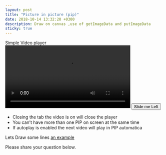 ```yaml
---
layout: post
title: "Picture in picture (pip)"
date: 2018-10-14 13:32:20 +0300
description: Draw on canvas ,use of getImageData and putImageData
sticky: true
---
```



<div>Simple Video player </div>
<video id="videopip" src="{{site.baseurl}}/assets/video/picture-in-picture-pip.mkv"  width="400" controls></video>
<button id="togglePipButton">Slide me Left</button>

<div>
	<ul>
		<li>Closing the tab the video is on will close the player</li>
		<li>You can’t have more than one PIP on screen at the same time</li>
		<li>If autoplay is enabled the next video will play in PIP automatica</li>
	</ul>
</div>

<script>
 let pipWindow;
  // Hide button if Picture-in-Picture is not supported or disabled.
  togglePipButton.hidden = !document.pictureInPictureEnabled || videopip.disablePictureInPicture;

  togglePipButton.addEventListener('click', function() {
    // If there is no element in Picture-in-Picture yet, let’s request
    // Picture-in-Picture for the video, otherwise leave it.
    if (!document.pictureInPictureElement) {
      videopip.requestPictureInPicture()
      .catch(error => {
       console.log(error);
      });
    } else {
      document.exitPictureInPicture()
      .catch(error => {
        // Video failed to leave Picture-in-Picture mode.
	       console.log(error);
      });
    }
  });

	videopip.addEventListener('enterpictureinpicture', function(event) {
	// Video entered Picture-in-Picture mode.
	const pipWindow = event.pictureInPictureWindow;
	console.log('Picture-in-Picture window width: ' + pipWindow.width);
	console.log('Picture-in-Picture window height: ' + pipWindow.height);
	// pipWindow.width + 100; // this way dont worked
	updateVideoSize(pipWindow.width, pipWindow.height);
	 pipWindow.addEventListener('resize', onPipWindowResize);
	});

	function onPipWindowResize(event) {
	console.log(event.target.width);
	// Picture-in-Picture window has been resized.
	updateVideoSize(event.target.width, event.target.height);
	}

	function updateVideoSize(width, height) {
    // TODO: Update video size based on pip window width and height.
     console.log(`> Window size changed to ${pipWindow.width}x${pipWindow.height}`);
  	}
	
	videopip.addEventListener('leavepictureinpicture', function() {
		console.log('we are in normal position');
	});

</script>
<div class="clearfix"></div>





Lets Draw some lines [an example](/draw-lines-raphael-js "Draw lines in Raphael")










Please share your question below.
